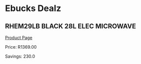 
# Ebucks Dealz
## RHEM29LB BLACK 28L ELEC MICROWAVE
[Product Page](https://www.ebucks.com/web/shop/productSelected.do?prodId=1094257816&catId=704989856)

Price: R1369.00

Savings: 230.0


	